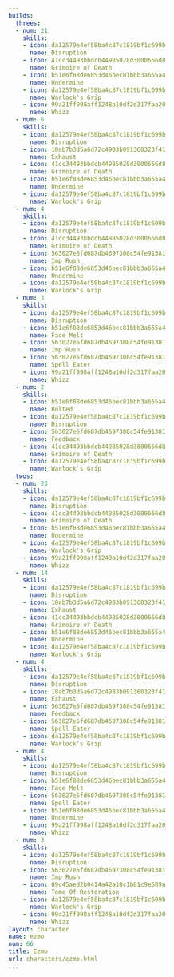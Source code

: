 ```yaml
---
builds:
  threes:
  - num: 21
    skills:
    - icon: da12579e4ef58ba4c87c1819bf1c699b
      name: Disruption
    - icon: 41cc34493bbdcb44985028d3000656d8
      name: Grimoire of Death
    - icon: b51e6f88de6853d46bec81bbb3a655a4
      name: Undermine
    - icon: da12579e4ef58ba4c87c1819bf1c699b
      name: Warlock's Grip
    - icon: 99a21ff998aff1248a10df2d317faa20
      name: Whizz
  - num: 6
    skills:
    - icon: da12579e4ef58ba4c87c1819bf1c699b
      name: Disruption
    - icon: 18ab7b3d5a6d72c4983b091360323f41
      name: Exhaust
    - icon: 41cc34493bbdcb44985028d3000656d8
      name: Grimoire of Death
    - icon: b51e6f88de6853d46bec81bbb3a655a4
      name: Undermine
    - icon: da12579e4ef58ba4c87c1819bf1c699b
      name: Warlock's Grip
  - num: 4
    skills:
    - icon: da12579e4ef58ba4c87c1819bf1c699b
      name: Disruption
    - icon: 41cc34493bbdcb44985028d3000656d8
      name: Grimoire of Death
    - icon: 563027e5fd687db4697308c54fe91381
      name: Imp Rush
    - icon: b51e6f88de6853d46bec81bbb3a655a4
      name: Undermine
    - icon: da12579e4ef58ba4c87c1819bf1c699b
      name: Warlock's Grip
  - num: 3
    skills:
    - icon: da12579e4ef58ba4c87c1819bf1c699b
      name: Disruption
    - icon: b51e6f88de6853d46bec81bbb3a655a4
      name: Face Melt
    - icon: 563027e5fd687db4697308c54fe91381
      name: Imp Rush
    - icon: 563027e5fd687db4697308c54fe91381
      name: Spell Eater
    - icon: 99a21ff998aff1248a10df2d317faa20
      name: Whizz
  - num: 2
    skills:
    - icon: b51e6f88de6853d46bec81bbb3a655a4
      name: Bolted
    - icon: da12579e4ef58ba4c87c1819bf1c699b
      name: Disruption
    - icon: 563027e5fd687db4697308c54fe91381
      name: Feedback
    - icon: 41cc34493bbdcb44985028d3000656d8
      name: Grimoire of Death
    - icon: da12579e4ef58ba4c87c1819bf1c699b
      name: Warlock's Grip
  twos:
  - num: 23
    skills:
    - icon: da12579e4ef58ba4c87c1819bf1c699b
      name: Disruption
    - icon: 41cc34493bbdcb44985028d3000656d8
      name: Grimoire of Death
    - icon: b51e6f88de6853d46bec81bbb3a655a4
      name: Undermine
    - icon: da12579e4ef58ba4c87c1819bf1c699b
      name: Warlock's Grip
    - icon: 99a21ff998aff1248a10df2d317faa20
      name: Whizz
  - num: 14
    skills:
    - icon: da12579e4ef58ba4c87c1819bf1c699b
      name: Disruption
    - icon: 18ab7b3d5a6d72c4983b091360323f41
      name: Exhaust
    - icon: 41cc34493bbdcb44985028d3000656d8
      name: Grimoire of Death
    - icon: b51e6f88de6853d46bec81bbb3a655a4
      name: Undermine
    - icon: da12579e4ef58ba4c87c1819bf1c699b
      name: Warlock's Grip
  - num: 4
    skills:
    - icon: da12579e4ef58ba4c87c1819bf1c699b
      name: Disruption
    - icon: 18ab7b3d5a6d72c4983b091360323f41
      name: Exhaust
    - icon: 563027e5fd687db4697308c54fe91381
      name: Feedback
    - icon: 563027e5fd687db4697308c54fe91381
      name: Spell Eater
    - icon: da12579e4ef58ba4c87c1819bf1c699b
      name: Warlock's Grip
  - num: 4
    skills:
    - icon: da12579e4ef58ba4c87c1819bf1c699b
      name: Disruption
    - icon: b51e6f88de6853d46bec81bbb3a655a4
      name: Face Melt
    - icon: 563027e5fd687db4697308c54fe91381
      name: Spell Eater
    - icon: b51e6f88de6853d46bec81bbb3a655a4
      name: Undermine
    - icon: 99a21ff998aff1248a10df2d317faa20
      name: Whizz
  - num: 3
    skills:
    - icon: da12579e4ef58ba4c87c1819bf1c699b
      name: Disruption
    - icon: 563027e5fd687db4697308c54fe91381
      name: Imp Rush
    - icon: 09c45aed2b0414a42a18c1b81c9e589a
      name: Tome Of Restoration
    - icon: da12579e4ef58ba4c87c1819bf1c699b
      name: Warlock's Grip
    - icon: 99a21ff998aff1248a10df2d317faa20
      name: Whizz
layout: character
name: ezmo
num: 66
title: Ezmo
url: characters/ezmo.html
...
```

